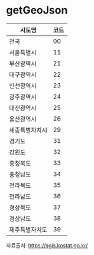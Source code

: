 # getGeoJson

|시도명|코드|
|------|---|
|전국|00|
|서울특별시|11|
|부산광역시|21|
|대구광역시|22|
|인천광역시|23|
|광주광역시|24|
|대전광역시|25|
|울산광역시|26|
|세종특별자치시|29|
|경기도|31|
|강원도|32|
|충청북도|33|
|충청남도|34|
|전라북도|35|
|전라남도|36|
|경상북도|37|
|경상남도|38|
|제주특별자치도|39|

자료출처: https://sgis.kostat.go.kr/
